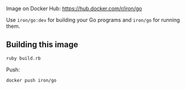 Image on Docker Hub: https://hub.docker.com/r/iron/go

Use `iron/go:dev` for building your Go programs and `iron/go` for running them.

## Building this image

```sh
ruby build.rb
```

Push:

```sh
docker push iron/go
```
